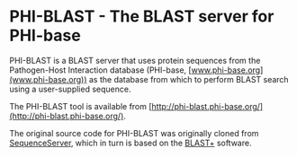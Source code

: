 # PHI-BLAST - The BLAST server for PHI-base

PHI-BLAST is a BLAST server that uses protein sequences from the Pathogen-Host Interaction database (PHI-base, [www.phi-base.org](www.phi-base.org)) as the database from which to perform BLAST search using a user-supplied sequence.

The PHI-BLAST tool is available from [http://phi-blast.phi-base.org/](http://phi-blast.phi-base.org/).


The original source code for PHI-BLAST was originally cloned from [SequenceServer](https://github.com/yannickwurm/sequenceserver), which in turn is based on the [BLAST+](https://blast.ncbi.nlm.nih.gov/Blast.cgi?PAGE_TYPE=BlastDocs&DOC_TYPE=Download) software.
